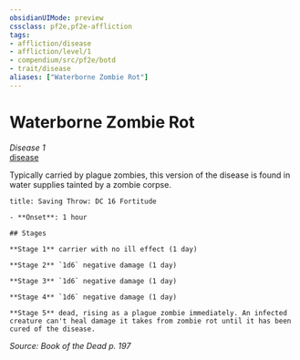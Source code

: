 ```yaml
---
obsidianUIMode: preview
cssclass: pf2e,pf2e-affliction
tags:
- affliction/disease
- affliction/level/1
- compendium/src/pf2e/botd
- trait/disease
aliases: ["Waterborne Zombie Rot"]
---
```

# Waterborne Zombie Rot
*Disease 1*  
[disease](rules/traits/disease.md "Disease Effect Trait")  

Typically carried by plague zombies, this version of the disease is found in water supplies tainted by a zombie corpse.

```ad-inline-affliction
title: Saving Throw: DC 16 Fortitude

- **Onset**: 1 hour

## Stages

**Stage 1** carrier with no ill effect (1 day)

**Stage 2** `1d6` negative damage (1 day)

**Stage 3** `1d6` negative damage (1 day)

**Stage 4** `1d6` negative damage (1 day)

**Stage 5** dead, rising as a plague zombie immediately. An infected creature can't heal damage it takes from zombie rot until it has been cured of the disease.
```

*Source: Book of the Dead p. 197*